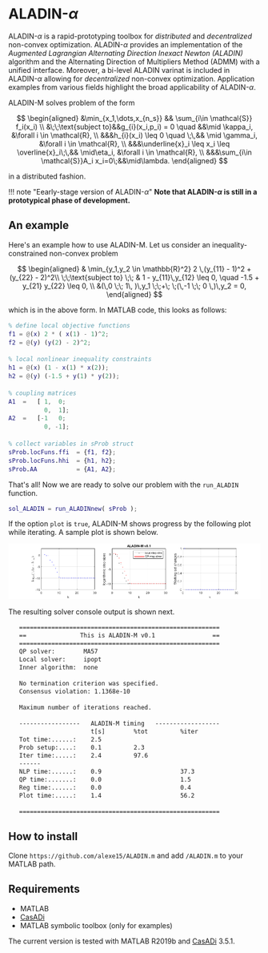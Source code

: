 # ALADIN-$\alpha$ 

ALADIN-$\alpha$ is a rapid-prototyping toolbox for *distributed* and *decentralized* non-convex optimization.
ALADIN-$\alpha$ provides an implementation of the *Augmented Lagrangian Alternating Direction Inexact Newton (ALADIN)* algorithm and the Alternating Direction of Multipliers Method (ADMM) with a unified interface.
Moreover, a bi-level ALADIN varinat is included in ALADIN-$\alpha$ allowing for *decentralized* non-convex optimization.
Application examples from various fields highlight the broad applicability of ALADIN-$\alpha$.


ALADIN-M solves problem of the form 

$$
\begin{aligned} 
&\min_{x_1,\dots,x_{n_s}} && \sum_{i\in \mathcal{S}} f_i(x_i) \\
&\;\;\text{subject to}&&g_{i}(x_i,p_i) = 0 \quad  &&\mid \kappa_i,  &\forall i \in \mathcal{R}, \\
&&&h_{i}(x_i) \leq 0 \quad \;\,&& \mid \gamma_i,  &\forall i \in \mathcal{R}, \\
&&&\underline{x}_i \leq x_i \leq  \overline{x}_i\;\,&& \mid\eta_i,  &\forall i \in \mathcal{R}, \\
&&&\sum_{i\in \mathcal{S}}A_i x_i=0\;&&\mid\lambda.
\end{aligned}
$$

in a distributed fashion.


!!! note "Eearly-stage version of ALADIN-$\alpha$"
    __Note that ALADIN-$\alpha$ is still in a prototypical phase of development.__


## An example

Here's an example how to use ALADIN-M. Let us consider an inequality-constrained non-convex problem

$$
	\begin{aligned}  
&	\min_{y_1,y_2 \in \mathbb{R}^2}   2 \,(y_{11} - 1)^2 +   (y_{22} - 2)^2\\
	\;\;\text{subject to} \;\;    &  1 - y_{11}\,y_{12} \leq 0, \quad 
	 -1.5 + y_{21} y_{22} \leq 0, \\
	 &(\,0 \;\; 1\, )\,y_1 \;\;+\; \;(\,-1 \;\; 0 \,)\,y_2 = 0,
	\end{aligned}
$$

which is in the above form. In MATLAB code, this looks as follows:

``` matlab
% define local objective functions
f1 = @(x) 2 * ( x(1) - 1)^2;
f2 = @(y) (y(2) - 2)^2;

% local nonlinear inequality constraints
h1 = @(x) (1 - x(1) * x(2));
h2 = @(y) (-1.5 + y(1) * y(2));

% coupling matrices
A1  =   [ 1,  0;
          0,  1];
A2  =   [-1   0;
          0, -1];
     
% collect variables in sProb struct
sProb.locFuns.ffi  = {f1, f2};
sProb.locFuns.hhi  = {h1, h2};
sProb.AA           = {A1, A2};
```

That's all! Now we are ready to solve our problem with the `run_ALADIN` function.

``` matlab
sol_ALADIN = run_ALADINnew( sProb ); 
```


If the option `plot` is `true`, ALADIN-M shows progress by the following plot while iterating.  A sample plot is shown below.

![](.\figures\exPlot.png)

The resulting solver console output is shown next.

```
   ========================================================      
   ==               This is ALADIN-M v0.1                ==      
   ========================================================      
   QP solver:        MA57
   Local solver:     ipopt
   Inner algorithm:  none
                                                                
   No termination criterion was specified.
   Consensus violation: 1.1368e-10
                                                                
   Maximum number of iterations reached.
                                                           
   -----------------   ALADIN-M timing   ------------------
                       t[s]        %tot         %iter
   Tot time:......:    2.5                                 
   Prob setup:....:    0.1         2.3                     
   Iter time:.....:    2.4         97.6                    
   ------
   NLP time:......:    0.9                      37.3       
   QP time:.......:    0.0                      1.5        
   Reg time:......:    0.0                      0.4        
   Plot time:.....:    1.4                      56.2       
                                                           
   ========================================================
```

## How to install
Clone `https://github.com/alexe15/ALADIN.m` and add `/ALADIN.m` to your MATLAB path.

## Requirements
- MATLAB
- [CasADi](https://web.casadi.org/get/) 
- MATLAB symbolic toolbox (only for examples)

The current version is tested with MATLAB R2019b and [CasADi](https://web.casadi.org/get/)  3.5.1.





